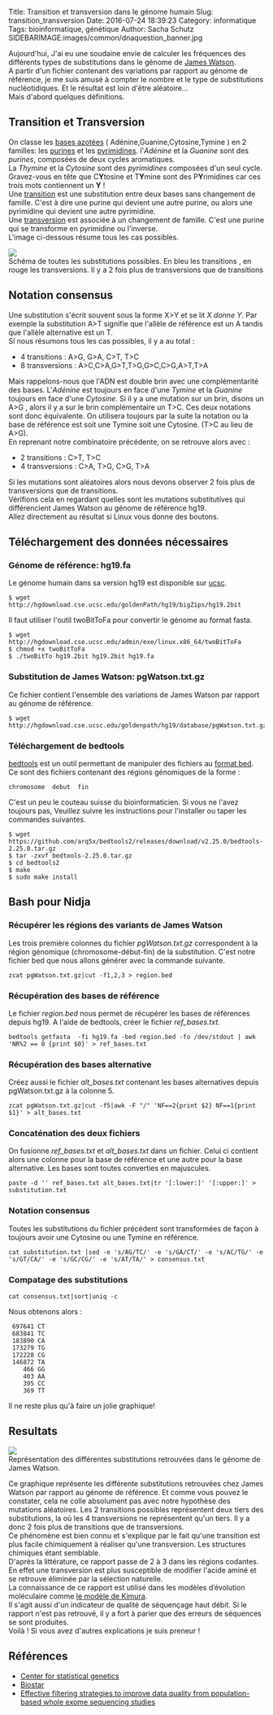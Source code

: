 Title: Transition et transversion dans le génome humain
Slug: transition_transversion
Date: 2016-07-24 18:39:23
Category: informatique
Tags: bioinformatique, génétique
Author: Sacha Schutz
SIDEBARIMAGE:images/common/dnaquestion_banner.jpg


Aujourd'hui, J'ai eu une soudaine envie de calculer les fréquences des différents types de substitutions dans le génome de [James Watson](https://fr.wikipedia.org/wiki/James_Dewey_Watson).    
A partir d'un fichier contenant des variations par rapport au génome de référence, je me suis amusé à compter le nombre et le type de substitutions nucléotidiques. Et le résultat est loin d'être aléatoire...   
Mais d'abord quelques définitions.

## Transition et Transversion 
On classe les [bases azotées](https://fr.wikipedia.org/wiki/Base_azot%C3%A9e) ( Adénine,Guanine,Cytosine,Tymine ) en 2 familles: les [purines](https://fr.wikipedia.org/wiki/Purine) et les [pyrimidines](https://fr.wikipedia.org/wiki/Pyrimidine). 
l'*Adénine* et la *Guanine* sont des *purines*, composées de deux cycles aromatiques.  
La *Thymine* et la *Cytosine* sont des *pyrimidines* composées d'un seul cycle.  
Gravez-vous en tête que C**Y**tosine et T**Y**mine sont des P**Y**rimidines car ces trois mots contiennent un **Y** !      
Une [transition](https://fr.wikipedia.org/wiki/Transition_(g%C3%A9n%C3%A9tique)) est une substitution entre deux bases sans changement de famille. C'est à dire une purine qui devient une autre purine, ou alors une pyrimidine qui devient une autre pyrimidine.     
Une [transversion](https://fr.wikipedia.org/wiki/Transversion) est associée à un changement de famille. C'est une purine qui se transforme en pyrimidine ou l'inverse.   
L'image ci-dessous résume tous les cas possibles. 

<div class="figure">
    <img src="images/post17/transition_transversion.png">
    <div class="legend">Schéma de toutes les substitutions possibles. En bleu les transitions , en rouge les transversions. Il y a 2 fois plus de transversions que de transitions</div>
</div>


## Notation consensus
Une substitution s'écrit souvent sous la forme X>Y et se lit *X donne Y*. Par exemple la substitution A>T signifie que l'allèle de référence est un A tandis que l'allèle alternative est un T.  
Si nous résumons tous les cas possibles, il y a au total : 

* 4 transitions   : A>G, G>A, C>T, T>C
* 8 transversions : A>C,C>A,G>T,T>G,G>C,C>G,A>T,T>A 

Mais rappelons-nous que l'ADN est double brin avec une complémentarité des bases. L'*Adénine* est toujours en face d'une *Tymine* et la *Guanine* toujours en face d'une *Cytosine*. Si il y a une mutation sur un brin, disons un A>G , alors il y a sur le brin complémentaire un T>C. Ces deux notations sont donc équivalente. On utilisera toujours par la suite la notation ou la base de référence est soit une Tymine soit une Cytosine. (T>C au lieu de  A>G).     
En reprenant notre combinatoire précédente, on se retrouve alors avec : 

* 2 transitions   : C>T, T>C 
* 4 transversions : C>A, T>G, C>G, T>A 

Si les mutations sont aléatoires alors nous devons observer 2 fois plus de transversions que de transitions.  
Vérifions cela en regardant quelles sont les mutations substitutives qui différencient James Watson au génome de référence hg19.  
Allez directement au résultat si Linux vous donne des boutons. 

## Téléchargement des données nécessaires
### Génome de référence: hg19.fa 
Le génome humain dans sa version hg19 est disponible sur [ucsc](https://genome.ucsc.edu/). 

    $ wget http://hgdownload.cse.ucsc.edu/goldenPath/hg19/bigZips/hg19.2bit

Il faut utiliser l'outil twoBitToFa pour convertir le génome au format fasta. 

    $ wget http://hgdownload.cse.ucsc.edu/admin/exe/linux.x86_64/twoBitToFa
    $ chmod +x twoBitToFa
    $ ./twoBitTo hg19.2bit hg19.2bit hg19.fa 

### Substitution de James Watson: pgWatson.txt.gz
Ce fichier contient l'ensemble des variations de James Watson par rapport au génome de référence. 

    $ wget http://hgdownload.cse.ucsc.edu/goldenpath/hg19/database/pgWatson.txt.gz

### Téléchargement de bedtools 
[bedtools](http://bedtools.readthedocs.io/en/latest/) est un outil permettant de manipuler des fichiers au [format bed](https://genome.ucsc.edu/FAQ/FAQformat.html#format1). Ce sont des fichiers contenant des régions génomiques de la forme : 

    chromosome  debut  fin 

C'est un peu le couteau suisse du bioinformaticien. Si vous ne l'avez toujours pas, Veuillez suivre les instructions pour l'installer ou taper les commandes suivantes. 

    $ wget https://github.com/arq5x/bedtools2/releases/download/v2.25.0/bedtools-2.25.0.tar.gz
    $ tar -zxvf bedtools-2.25.0.tar.gz
    $ cd bedtools2
    $ make
    $ sudo make install


## Bash pour Nidja 
### Récupérer les régions des variants de James Watson 
Les trois première colonnes du fichier *pgWatson.txt.gz* correspondent à la région génomique (chromosome-début-fin) de la substitution. C'est notre fichier bed que nous allons générer avec la commande suivante.  

    zcat pgWatson.txt.gz|cut -f1,2,3 > region.bed

### Récupération des bases de référence 
Le fichier *region.bed* nous permet de récupérer les bases de références depuis hg19. A l'aide de bedtools, créer le fichier *ref_bases.txt*. 

    bedtools getfasta  -fi hg19.fa -bed region.bed -fo /dev/stdout | awk 'NR%2 == 0 {print $0}' > ref_bases.txt

### Récupération des bases alternative
Créez aussi le fichier *alt_bases.txt* contenant les bases alternatives depuis pgWatson.txt.gz à la colonne 5.

    zcat pgWatson.txt.gz|cut -f5|awk -F "/" 'NF==2{print $2} NF==1{print $1}' > alt_bases.txt 

### Concaténation des deux fichiers 
On fusionne *ref_bases.txt* et *alt_bases.txt* dans un fichier. Celui ci contient alors une colonne pour la base de référence et une autre pour la base alternative. Les bases sont toutes converties en majuscules. 

    paste -d '' ref_bases.txt alt_bases.txt|tr '[:lower:]' '[:upper:]' > substitution.txt  

### Notation consensus 
Toutes les substitutions du fichier précédent sont transformées de façon à toujours avoir une Cytosine ou une Tymine en référence.

    cat substitution.txt |sed -e 's/AG/TC/' -e 's/GA/CT/' -e 's/AC/TG/' -e 's/GT/CA/' -e 's/GC/CG/' -e 's/AT/TA/' > consensus.txt


### Compatage des substitutions 

    cat consensus.txt|sort|uniq -c 

Nous obtenons alors : 

     697641 CT
     683841 TC
     183890 CA
     173279 TG
     172228 CG
     146872 TA
        466 GG
        403 AA
        395 CC
        369 TT


Il ne reste plus qu'à faire un jolie graphique!

## Resultats

<div class="figure">
    <img src="images/post17/chart.jpg">
    <div class="legend">Représentation des différentes substitutions retrouvées dans le génome de James Watson.</div>
</div>

Ce graphique représente les différente substitutions retrouvées chez James Watson par rapport au génome de référence. Et comme vous pouvez le constater, cela ne colle absolument pas avec notre hypothèse des mutations aléatoires. Les 2 transitions possibles représentent deux tiers des substitutions, la où les 4 transversions ne représentent qu'un tiers. Il y a donc 2 fois plus de transitions que de transversions.   
Ce phénomène est bien connu et s'explique par le fait qu'une transition est plus facile chimiquement à réaliser qu'une transversion. Les structures chimiques étant semblable.   
D'après la littérature, ce rapport passe de 2 à 3 dans les régions codantes. En effet une transversion est plus susceptible de modifier l'acide aminé et se retrouve éliminée par la sélection naturelle.    
La connaissance de ce rapport est utilisé dans les modèles d’évolution moléculaire comme [le modèle de Kimura](www7.inra.fr/internet/Projets/agroBI/PHYLO/Gouy.pdf).   
Il s'agit aussi d'un indicateur de qualité de séquençage haut débit. Si le rapport n'est pas retrouvé, il y a fort à parier que des erreurs de séquences se sont produites.   
Voilà ! Si vous avez d'autres explications je suis preneur ! 



## Références 
* [Center for statistical genetics](http://genome.sph.umich.edu/wiki/SNP_Call_Set_Properties)
* [Biostar](https://www.biostars.org/p/149708/)
* [Effective filtering strategies to improve data quality from population-based whole exome sequencing studies](http://bmcbioinformatics.biomedcentral.com/articles/10.1186/1471-2105-15-125)

